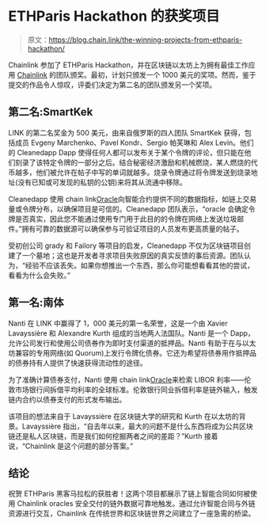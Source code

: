 # ETHParis Hackathon 的获奖项目

> 原文：<https://blog.chain.link/the-winning-projects-from-ethparis-hackathon/>

Chainlink 参加了 ETHParis Hackathon，并在区块链以太坊上为拥有最佳工作应用 [Chainlink](https://chain.link/) 的团队颁奖。最初，计划只颁发一个 1000 美元的奖项。然而，鉴于提交的作品令人惊叹，评委们决定为第二名的团队颁发另一个奖项。

## 第二名:SmartKek

LINK 的第二名奖金为 500 美元，由来自俄罗斯的四人团队 SmartKek 获得，包括成员 Evgeny Marchenko、Pavel Kondr、Sergio 帕芙琳和 Alex Levin。他们的 Cleanedapp Dapp 使得任何人都可以发布关于某个令牌的评论，但只能在他们刻录了该特定令牌的一部分之后。结合秘密经济激励和机械燃烧，某人燃烧的代币越多，他们被允许在帖子中写的单词就越多。烧录令牌通过将令牌发送到烧录地址(没有已知或可发现的私钥的公钥)来将其从流通中移除。

Cleanedapp 使用 chain link[Oracle](https://chain.link/education/blockchain-oracles)向智能合约提供不同的数据指标，如链上交易量或令牌分布，以确保项目是可信的。Cleanedapp 团队表示，“oracle 会确定令牌是否真实，因此您不能通过使用专门用于此目的的令牌在网络上发送垃圾邮件。”拥有可靠的数据源可以确保参与可验证项目的人员发布更高质量的帖子。

受初创公司 grady 和 Failory 等项目的启发，Cleanedapp 不仅为区块链项目创建了一个墓地；这也是开发者寻求项目失败原因的真实反馈的事后资源。团队认为，“经验不应该丢失。如果你想推出一个东西，那么你可能想看看其他的尝试，看看为什么会失败。”

## 第一名:南体

Nanti 在 LINK 中赢得了 1，000 美元的第一名荣誉，这是一个由 Xavier Lavayssière 和 Alexandre Kurth 组成的当地两人法国队。Nanti 是一个 Dapp，允许公司发行和使用公司债券作为即时支付渠道的抵押品。Nanti 有助于在与以太坊兼容的专用网络(如 Quorum)上发行令牌化债券。它还为希望将债券用作抵押品的债券持有人提供了快速获得流动性的途径。

为了准确计算债券支付，Nanti 使用 chain link[Oracle](https://blog.chain.link/what-is-the-blockchain-oracle-problem/)来检索 LIBOR 利率——伦敦市场银行间拆借平均利率的全球标准。伦敦银行同业拆借利率是链外输入，触发链内合约以债券支付的形式发布输出。

该项目的想法来自于 Lavayssière 在区块链大学的研究和 Kurth 在以太坊的背景。Lavayssière 指出，“自去年以来，最大的问题不是什么东西将成为公共区块链还是私人区块链，而是我们如何挖掘两者之间的差距？”Kurth 接着说，“Chainlink 是这个问题的部分答案。”

## 结论

祝贺 ETHParis 黑客马拉松的获胜者！这两个项目都展示了链上智能合同如何被使用 Chainlink oracles 安全交付的链外数据可靠地触发。通过允许智能合同与外链资源进行交互，Chainlink 在传统世界和区块链世界之间建立了一座急需的桥梁。